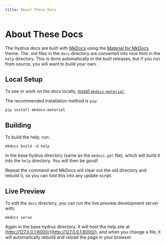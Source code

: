 ```yaml
---
title: About These Docs
---
```


# About These Docs

The Hydrus docs are built with [MkDocs](https://www.mkdocs.org/) using the [Material for MkDocs](https://squidfunk.github.io/mkdocs-material/) theme. The .md files in the `docs` directory are converted into nice html in the `help` directory. This is done automatically in the built releases, but if you run from source, you will want to build your own.

## Local Setup

To see or work on the docs locally, [install `mkdocs-material`](https://squidfunk.github.io/mkdocs-material/getting-started/):

The recommended installation method is `pip`:
```
pip install mkdocs-material
```

## Building

To build the help, run:
```
mkdocs build -d help
```
In the base hydrus directory (same as the `mkdocs.yml` file), which will build it into the `help` directory. You will then be good!

Repeat the command and MkDocs will clear out the old directory and rebuild it, so you can fold this into any update script.

## Live Preview

To edit the `docs` directory, you can run the live preview development server with:
```
mkdocs serve 
```

Again in the base hydrus directory. It will host the help site at [http://127.0.0.1:8000/](http://127.0.0.1:8000/), and when you change a file, it will automatically rebuild and reload the page in your browser.
